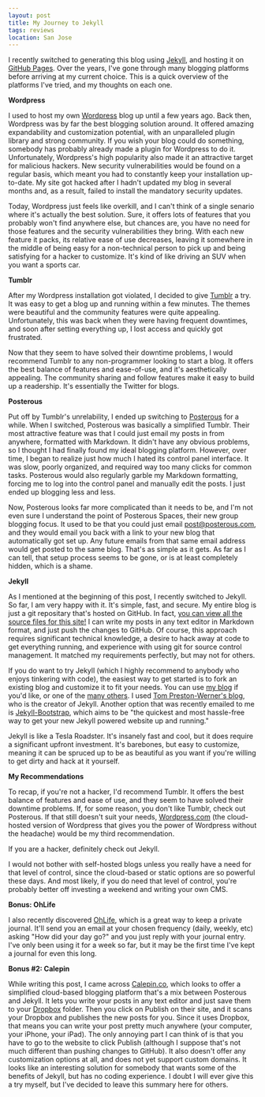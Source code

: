 ```yaml
---
layout: post
title: My Journey to Jekyll
tags: reviews
location: San Jose
---
```


I recently switched to generating this blog using [Jekyll](http://jekyllrb.com/), and hosting it on [GitHub Pages](http://pages.github.com/). Over the years, I've gone through many blogging platforms before arriving at my current choice. This is a quick overview of the platforms I've tried, and my thoughts on each one.

**Wordpress**

I used to host my own [Wordpress](http://wordpress.org/) blog up until a few years ago. Back then, Wordpress was by far the best blogging solution around. It offered amazing expandability and customization potential, with an unparalleled plugin library and strong community. If you wish your blog could do something, somebody has probably already made a plugin for Wordpress to do it. Unfortunately, Wordpress's high popularity also made it an attractive target for malicious hackers. New security vulnerabilities would be found on a regular basis, which meant you had to constantly keep your installation up-to-date. My site got hacked after I hadn't updated my blog in several months and, as a result, failed to install the mandatory security updates.

Today, Wordpress just feels like overkill, and I can't think of a single senario where it's actually the best solution. Sure, it offers lots of features that you probably won't find anywhere else, but chances are, you have no need for those features and the security vulnerabilities they bring. With each new feature it packs, its relative ease of use decreases, leaving it somewhere in the middle of being easy for a non-technical person to pick up and being satisfying for a hacker to customize. It's kind of like driving an SUV when you want a sports car.

**Tumblr**

After my Wordpress installation got violated, I decided to give [Tumblr](http://tumblr.com) a try. It was easy to get a blog up and running within a few minutes. The themes were beautiful and the community features were quite appealing. Unfortunately, this was back when they were having frequent downtimes, and soon after setting everything up, I lost access and quickly got frustrated.

Now that they seem to have solved their downtime problems, I would recommend Tumblr to any non-programmer looking to start a blog. It offers the best balance of features and ease-of-use, and it's aesthetically appealing. The community sharing and follow features make it easy to build up a readership. It's essentially the Twitter for blogs.

**Posterous**

Put off by Tumblr's unrelability, I ended up switching to [Posterous](http://posterous.com) for a while. When I switched, Posterous was basically a simplified Tumblr. Their most attractive feature was that I could just email my posts in from anywhere, formatted with Markdown. It didn't have any obvious problems, so I thought I had finally found my ideal blogging platform. However, over time, I began to realize just how much I hated its control panel interface. It was slow, poorly organized, and required way too many clicks for common tasks. Posterous would also regularly garble my Markdown formatting, forcing me to log into the control panel and manually edit the posts. I just ended up blogging less and less.

Now, Posterous looks far more complicated than it needs to be, and I'm not even sure I understand the point of Posterous Spaces, their new group blogging focus. It used to be that you could just email post@posterous.com, and they would email you back with a link to your new blog that automatically got set up. Any future emails from that same email address would get posted to the same blog. That's as simple as it gets. As far as I can tell, that setup process seems to be gone, or is at least completely hidden, which is a shame.

**Jekyll**

As I mentioned at the beginning of this post, I recently switched to Jekyll. So far, I am very happy with it. It's simple, fast, and secure. My entire blog is just a git repositary that's hosted on GitHub. In fact, [you can view all the source files for this site!](https://github.com/neilgupta/neilgupta.github.com) I can write my posts in any text editor in Markdown format, and just push the changes to GitHub. Of course, this approach requires significant technical knowledge, a desire to hack away at code to get everything running, and experience with using git for source control management. It matched my requirements perfectly, but may not for others.

If you do want to try Jekyll (which I highly recommend to anybody who enjoys tinkering with code), the easiest way to get started is to fork an existing blog and customize it to fit your needs. You can use [my blog](https://github.com/neilgupta/neilgupta.github.com) if you'd like, or one of the [many others](https://github.com/mojombo/jekyll/wiki/Sites). I used [Tom Preston-Werner's blog](http://tom.preston-werner.com/), who is the creator of Jekyll. Another option that was recently emailed to me is [Jekyll-Bootstrap](http://jekyllbootstrap.com/), which aims to be "the quickest and most hassle-free way to get your new Jekyll powered website up and running."

Jekyll is like a Tesla Roadster. It's insanely fast and cool, but it does require a significant upfront investment. It's barebones, but easy to customize, meaning it can be spruced up to be as beautiful as you want if you're willing to get dirty and hack at it yourself.

**My Recommendations**

To recap, if you're not a hacker, I'd recommend Tumblr. It offers the best balance of features and ease of use, and they seem to have solved their downtime problems. If, for some reason, you don't like Tumblr, check out Posterous. If that still doesn't suit your needs, [Wordpress.com](http://wordpress.com) (the cloud-hosted version of Wordpress that gives you the power of Wordpress without the headache) would be my third recommendation.

If you are a hacker, definitely check out Jekyll.

I would not bother with self-hosted blogs unless you really have a need for that level of control, since the cloud-based or static options are so powerful these days. And most likely, if you do need that level of control, you're probably better off investing a weekend and writing your own CMS.

**Bonus: OhLife**

I also recently discovered [OhLife](http://ohlife.com/), which is a great way to keep a private journal. It'll send you an email at your chosen frequency (daily, weekly, etc) asking "How did your day go?" and you just reply with your journal entry. I've only been using it for a week so far, but it may be the first time I've kept a journal for even this long.

**Bonus #2: Calepin**

While writing this post, I came across [Calepin.co](http://calepin.co/), which looks to offer a simplified cloud-based blogging platform that's a mix between Posterous and Jekyll. It lets you write your posts in any text editor and just save them to your [Dropbox](http://dropbox.com) folder. Then you click on Publish on their site, and it scans your Dropbox and publishes the new posts for you. Since it uses Dropbox, that means you can write your post pretty much anywhere (your computer, your iPhone, your iPad). The only annoying part I can think of is that you have to go to the website to click Publish (although I suppose that's not much different than pushing changes to GitHub). It also doesn't offer any customization options at all, and does not yet support custom domains. It looks like an interesting solution for somebody that wants some of the benefits of Jekyll, but has no coding experience. I doubt I will ever give this a try myself, but I've decided to leave this summary here for others.